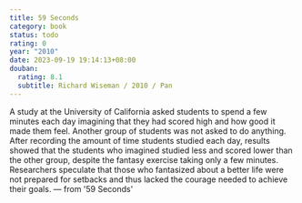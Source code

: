 ```yaml
---
title: 59 Seconds
category: book
status: todo
rating: 0
year: "2010"
date: 2023-09-19 19:14:13+08:00
douban:
  rating: 8.1
  subtitle: Richard Wiseman / 2010 / Pan
---
```


A study at the University of California asked students to spend a few minutes each day imagining that they had scored high and how good it made them feel. Another group of students was not asked to do anything. After recording the amount of time students studied each day, results showed that the students who imagined studied less and scored lower than the other group, despite the fantasy exercise taking only a few minutes. Researchers speculate that those who fantasized about a better life were not prepared for setbacks and thus lacked the courage needed to achieve their goals. — from '59 Seconds'
